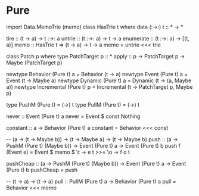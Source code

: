 # Pure

import Data.MemoTrie (memo)
class HasTrie t where
  data (:->:) t :: * -> *

  tire :: (t -> a) -> t :->: a
  untrie :: (t :->: a) -> t -> a
  enumerate :: (t :->: a) -> [(t, a)]
memo :: HasTrie t => (t -> a) -> t -> a
memo = untrie <<< trie

class Patch p where
  type PatchTarget p :: *
  apply :: p -> PatchTarget p -> Maybe (PatchTarget p)

newtype Behavior (Pure t) a = Behavior (t -> a)
newtype Event (Pure t) a = Event (t -> Maybe a)
newtype Dynamic (Pure t) a = Dynamic (t -> (a, Maybe a))
newtype Incremental (Pure t) p = Incremental (t -> PatchTarget p, Maybe p)

type PushM (Pure t) = (->) t
type PullM (Pure t) = (->) t

never :: Event (Pure t) a
never = Event $ const Nothing

constant :: a -> Behavior (Pure t) a
constant = Behavior <<< const

-- (a -> (t -> Maybe b)) -> (t -> Maybe a) -> (t -> Maybe b)
push
  :: (a -> PushM (Pure t) (Maybe b))
  -> Event (Pure t) a
  -> Event (Pure t) b
push f (Event e) = Event $ memo $ \t -> e t >>= \o -> f o t

pushCheap
  :: (a -> PushM (Pure t) (Maybe b))
  -> Event (Pure t) a
  -> Event (Pure t) b
pushCheap = push

-- (t -> a) -> (t -> a)
pull :: PullM (Pure t) a -> Behavior (Pure t) a
pull = Behavior <<< memo
